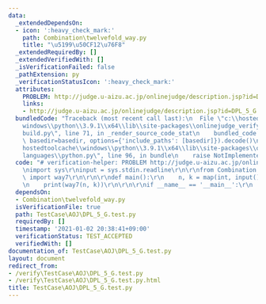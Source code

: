 ```yaml
---
data:
  _extendedDependsOn:
  - icon: ':heavy_check_mark:'
    path: Combination\twelvefold_way.py
    title: "\u5199\u50CF12\u76F8"
  _extendedRequiredBy: []
  _extendedVerifiedWith: []
  _isVerificationFailed: false
  _pathExtension: py
  _verificationStatusIcon: ':heavy_check_mark:'
  attributes:
    PROBLEM: http://judge.u-aizu.ac.jp/onlinejudge/description.jsp?id=DPL_5_G
    links:
    - http://judge.u-aizu.ac.jp/onlinejudge/description.jsp?id=DPL_5_G
  bundledCode: "Traceback (most recent call last):\n  File \"c:\\hostedtoolcache\\\
    windows\\python\\3.9.1\\x64\\lib\\site-packages\\onlinejudge_verify\\documentation\\\
    build.py\", line 71, in _render_source_code_stat\n    bundled_code = language.bundle(stat.path,\
    \ basedir=basedir, options={'include_paths': [basedir]}).decode()\n  File \"c:\\\
    hostedtoolcache\\windows\\python\\3.9.1\\x64\\lib\\site-packages\\onlinejudge_verify\\\
    languages\\python.py\", line 96, in bundle\n    raise NotImplementedError\nNotImplementedError\n"
  code: "# verification-helper: PROBLEM http://judge.u-aizu.ac.jp/onlinejudge/description.jsp?id=DPL_5_G\r\
    \nimport sys\r\ninput = sys.stdin.readline\r\n\r\nfrom Combination.twelvefold_way\
    \ import way7\r\n\r\n\r\ndef main():\r\n    n, k = map(int, input().split())\r\
    \n    print(way7(n, k))\r\n\r\n\r\nif __name__ == '__main__':\r\n    main()\r\n"
  dependsOn:
  - Combination\twelvefold_way.py
  isVerificationFile: true
  path: TestCase\AOJ\DPL_5_G.test.py
  requiredBy: []
  timestamp: '2021-01-02 20:38:41+09:00'
  verificationStatus: TEST_ACCEPTED
  verifiedWith: []
documentation_of: TestCase\AOJ\DPL_5_G.test.py
layout: document
redirect_from:
- /verify\TestCase\AOJ\DPL_5_G.test.py
- /verify\TestCase\AOJ\DPL_5_G.test.py.html
title: TestCase\AOJ\DPL_5_G.test.py
---
```

